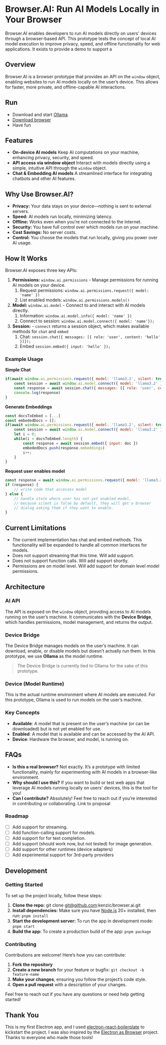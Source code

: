 # Browser.AI: Run AI Models Locally in Your Browser

Browser.AI enables developers to run AI models directly on users' devices through a browser-based API. This prototype tests the concept of local AI model execution to improve privacy, speed, and offline functionality for web applications. It exists to provide a demo to support a

## Overview
Browser.AI is a browser prototype that provides an API on the `window` object, enabling websites to run AI models locally on the user’s device. This allows for faster, more private, and offline-capable AI interactions.

## Run
- Download and start [Ollama](https://ollama.com/download).
- [Download browser](https://browser.christophermckenzie.com/)
- Have fun

## Features
- **On-device AI models**
    Keep AI computations on your machine, enhancing privacy, security, and speed.
- **API access via window object**
    Interact with models directly using a simple, intuitive API through the `window` object.
- **Chat & Embedding AI models**
    A streamlined interface for integrating chatbots and other AI features.

## Why Use Browser.AI?
- **Privacy:** Your data stays on your device—nothing is sent to external servers.
- **Speed:** AI models run locally, minimizing latency.
- **Offline:** Works even when you’re not connected to the internet.
- **Security:** You have full control over which models run on your machine.
- **Cost Savings:** No server costs.
- **Control:** You choose the models that run locally, giving you power over AI usage.

## How It Works
Browser.AI exposes three key APIs:
1. **Permissions:** `window.ai.permissions`  - Manage permissions for running AI models on your device.
	1. Request permissions: `window.ai.permissions.request({ model: 'name' })`
	2. List enabled models: `window.ai.permissions.models()`
2. **Model:** `window.ai.model`  - Connect to and interact with AI models directly.
	1. Information: `window.ai.model.info({ model: 'name' })`
	2. Connect to session: `window.ai.model.connect({ model: 'name'});`
3. **Session:** - `connect` returns a session object, which makes available methods for `chat` and `embed`
	1. Chat: `session.chat({ messages: [{ role: 'user', content: 'hello' }]});`
	2. Embed `session.embed({ input: 'hello' });`

### Example Usage

**Simple Chat**
```js
if(await window.ai.permissions.request({ model: 'llama3.2', silent: true })) {
	const session = await window.ai.model.connect({ model: 'llama3.2' });
	const response = await session.chat({ messages: [{ role: 'user', content: 'hello' }] })
	console.log(response)
}
```
**Generate Embeddings**
```js
const docsToEmbed = [...]
const embededDocs = [];
if(await window.ai.permissions.request({ model: 'llama3.2', silent: true })) {
	const session = await window.ai.model.connect({ model: 'llama3.2' });
	let i = 0;
	while(i < docsToEmbed.length) {
		const response = await session.embed({ input: doc })
		embededDocs.push(response.embeddings)
		i++;
	}
}
```
**Request user enables model**
```js
const response = await window.ai.permissions.request({ model: 'llama3.2' })
if (response) {
	// write code that accesses model
} else {
	// handle state where user has not yet enabled model.
	// because silent is false by default, they will get a browser
	// dialog asking them if they want to enable.
}
```

## Current Limitations
- The current implementation has chat and embed methods. This functionality will be expanded to handle all common interfaces for models.
- Does not support streaming that this time. Will add support.
- Does not support function calls. Will add support shortly.
- Permissions are on model level. Will add support for domain level model permissions.

## Architecture

### AI API
The API is exposed on the `window` object, providing access to AI models running on the user’s machine. It communicates with the **Device Bridge**, which handles permissions, model management, and returns the output.

### Device Bridge
The Device Bridge manages models on the user’s machine. It can download, enable, or disable models but doesn’t actually run them. In this prototype, we use **Ollama** as the model runtime.
> The Device Bridge is currently tied to Ollama for the sake of this prototype.

### Device (Model Runtime)
This is the actual runtime environment where AI models are executed. For this prototype, Ollama is used to run models on the user’s machine.

### Key Concepts
- **Available**: A model that is present on the user’s machine (or can be downloaded) but is not yet enabled for use.
- **Enabled**: A model that is available and can be accessed by the AI API.
- **Device**: Hardware the browser, and model, is running on.

## FAQs

- **Is this a real browser?**
    Not exactly. It’s a prototype with limited functionality, mainly for experimenting with AI models in a browser-like environment.
- **Why should I use this?**
    If you want to build or test web apps that leverage AI models running locally on users' devices, this is the tool for you!
- **Can I contribute?**
    Absolutely! Feel free to reach out if you’re interested in contributing or collaborating. Link to proposal

### Roadmap
- [ ] Add support for streaming.
- [ ] Add function-calling support for models.
- [ ] Add support for for text completion.
- [ ] Add support (should work now, but not tested) for image generation.
- [ ] Add support for other runtimes (device adapters)
- [ ] Add experimental support for 3rd-party providers

## Development

### Getting Started

To set up the project locally, follow these steps:

1. **Clone the repo:** git clone git@github.com:kenzic/browser.ai.git
2. **Install dependencies:** Make sure you have [Node.js](https://nodejs.org/) 20+ installed, then run: `pnpm install`
3. **Start the development server:** To run the app in development mode: `pnpm start`
4. **Build the app:** To create a production build of the app: `pnpm package`

### Contributing

Contributions are welcome! Here’s how you can contribute:

1. **Fork the repository**
2. **Create a new branch** for your feature or bugfix: `git checkout -b feature-name`
3. **Make your changes**, ensuring you follow the project’s code style.
4. **Open a pull request** with a description of your changes.

Feel free to reach out if you have any questions or need help getting started!

## Thank You

This is my first Electron app, and I used [electron-react-boilerplate](https://electron-react-boilerplate.js.org/) to kickstart the project. I was also inspired by the [Electron as Browser](https://github.com/hulufei/electron-as-browser) project. Thanks to everyone who made those tools!
